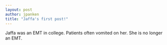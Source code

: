 ```yaml
---
layout: post
author: jpanken
title: "Jaffa's first post!"
---
```

Jaffa was an EMT in college.  Patients often vomited on her.  She is no longer an EMT.
